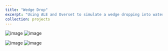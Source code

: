 ```yaml
---
title: "Wedge Drop"
excerpt: "Using ALE and Overset to simulate a wedge dropping into water <br/><img src='/images/500x300.png'>"
collection: projects
---
```


![image](https://github.com/user-attachments/assets/e4351fb4-79ce-4fe4-ab0c-1ea3258fdec2)
![image](https://github.com/user-attachments/assets/489d40fe-e8cc-4eaf-a767-989edb8af415)

![image](https://github.com/user-attachments/assets/027749d3-76d4-41b3-a043-a8b7deb8eda1)
![image](https://github.com/user-attachments/assets/de6e8541-49c0-4038-82fb-2ff99533bb8f)
